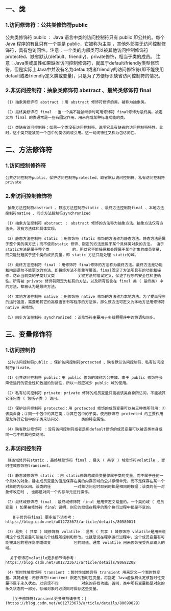 ## 一、类
###   1.访问修饰符：公共类修饰符public

  公共类修饰符 public ： Java 语言中类的访问控制符只有 public 即公共的。每个 Java 程序的有且只有一个类是 public，它被称为主类 ，其他外部类无访问控制修饰符，具有包访问性。注意：一个类的内部类可以被其他访问控制修饰符protected、缺省默认(default、friendly)、private修饰，相当于类的成员。
  注意：Java类或属性如果缺省访问控制修饰符，就属于default/friendly类型修饰符，但是实际上Java中并没有名为default或者friendly的访问修饰符(即不能使用default或者friendly定义类或变量)，只是为了方便标识缺省访问控制符的情况。

### 2.非访问控制符：抽象类修饰符 abstract 、最终类修饰符 final

    （1）抽象类修饰符 abstract ：用 abstract 修饰符修饰的类，被称为抽象类。

    （2）最终类修饰符 final ：当一个类不能被继承时可用修饰符 final修饰为最终类。被定义为 final 的类通常是一些有固定作用、用来完成某种标准功能的类。

    （3）类缺省访问控制符：如果一个类没有访问控制符，说明它具有缺省的访问控制符特性。此时，这个类只能被同一个包中的类访问或引用。这一访问特性又称为包访问性。
    
## 二、方法修饰符
### 1.访问控制修饰符

    公共访问控制符public、保护访问控制符protected、缺省默认访问控制符、私有访问控制符private

### 2.非访问控制修饰符

     抽象方法控制符abstract 、静态方法控制符static 、最终方法控制符final 、本地方法控制符native 、同步方法控制符synchronized

    （1）抽象方法控制符 abstract ： abstract 修饰的方法称为抽象方法。抽象方法仅有方法头，没有方法体和具体实现。

    （2）静态方法控制符 static ：用修饰符 static 修饰的方法称为静态方法。静态方法是属于整个类的类方法；而不使用static 修饰、限定的方法是属于某个具体类对象的方法。 由于 static方法是属于整个类          的，所以它不能操纵和处理属于某个对象的成员变量，而只能处理属于整个类的成员变量，即 static 方法只能处理 static的域。

    （3）最终方法控制符 final ：用修饰符 final修饰的方法称为最终方法。最终方法是功能和内部语句不能更改的方法，即最终方法不能重写覆盖。final固定了方法所具有的功能和操作，防止当前类的子类对父类          关键方法的错误定义，保证了程序的安全性和正确性。所有被 private 修饰符限定为私有的方法，以及所有包含在 final 类 ( 最终类) 中的方法，都被认为是最终方法。

    （4）本地方法控制符 native ：用修饰符 native 修饰的方法称为本地方法。为了提高程序的运行速度，需要用其它的高级语言书写程序的方法体，那么该方法可定义为本地方法用修饰符 native 来修饰。

    （5）同步方法控制符 synchronized ：该修饰符主要用于多线程程序中的协调和同步。
    
    
## 三、变量修饰符
### 1.访问控制符

     公共访问控制符public 、保护访问控制符protected 、缺省默认访问控制符、私有访问控制符private。

    （1）公共访问控制符 public：用 public 修饰的域称为公共域。由于 public 修饰符会降低运行的安全性和数据的封装性，所以一般应减少 public 域的使用。

    （2）私有访问控制符 private：private 修饰的成员变量只能被该类自身所访问，不能被其它任何类 ( 包括子类 ) 访问。

    （3）保护访问控制符 protected：用 protected 修饰的成员变量可以被三种类所引用：①该类自身；②同一个包中的其它类；③其它包中的子类。使用修饰符 protected 的主要作用是允许其它包中的子类来访问父          类的特定属性。

    （4）缺省默认修饰符 ：没有访问控制符或者是用default修饰的成员变量可以被该类本身或同一包中的其他类访问。

### 2.非访问控制符

     静态域修饰符static 、最终域修饰符 final 、易失 ( 共享 ) 域修饰符volatile 、暂时性域修饰符transient。

    （1）静态域修饰符 static ：用 static修饰的成员变量仅属于类的变量，而不属于任何一个具体的对象，静态成员变量的值是保存在类的内存区域的公共存储单元，而不是保存在某一个对象的内存区间。该类的任          一对象访问它时取到的都是相同的数据；该类的任一对象修改它时 , 也都是对同一个内存单元进行操作。

    （2）最终域修饰符 final ：最终域修饰符 final 是用来定义常量的。一个类的域 ( 成员变量 ) 如果被修饰符 final 说明，则它的取值在程序的整个执行过程中都是不变的。

       关于修饰符final 更多细节请参考：https://blog.csdn.net/u012723673/article/details/80580011

    （3）易失 ( 共享 ) 域修饰符 volatile ：易失 ( 共享 ) 域修饰符 volatile是用来说明这个成员变量可能被几个线程所控制和修改。也就是说在程序运行过程中，这个成员变量有可能被其它的程序影响或改变          它的取值。通常 volatile 用来修饰接受外部输入的域。

      关于修饰符volatile更多细节请参考：https://blog.csdn.net/u012723673/article/details/80682208

    （4）暂时性域修饰符 transient ：暂时性域修饰符 transient 用来定义一个暂时性变量。其特点是：用修饰符transient 限定的暂时性变量，将指定 Java虚拟机认定该暂时性变量不属于永久状态，以实现不同          对象的存档功能。否则，类中所有变量都是对象的永久状态的一部分，存储对象时必须同时保存这些变量。

       [关于修饰符transient更多细节请参考：](https://blog.csdn.net/u012723673/article/details/80699029)
